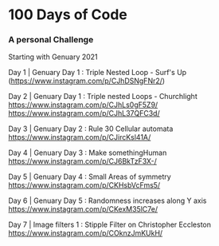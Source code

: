 # 100 Days of Code
### A personal Challenge

Starting with Genuary 2021

Day 1 | Genuary Day 1 : Triple Nested Loop - Surf's Up
(https://www.instagram.com/p/CJhDSNgFNr2/)

Day 2 | Genuary Day 1 : Triple nested Loops - Churchlight
https://www.instagram.com/p/CJhLs0gF5Z9/
https://www.instagram.com/p/CJhL37QFC3d/

Day 3 | Genuary Day 2 : Rule 30 Cellular automata
https://www.instagram.com/p/CJircKsl41A/

Day 4 | Genuary Day 3 : Make somethingHuman
https://www.instagram.com/p/CJ6BkTzF3X-/

Day 5 | Genuary Day 4 : Small Areas of symmetry
https://www.instagram.com/p/CKHsbVcFms5/

Day 6 | Genuary Day 5 : Randomness increases along Y axis
https://www.instagram.com/p/CKexM35lC7e/

Day 7 | Image filters 1 : Stipple Filter on Christopher Eccleston
https://www.instagram.com/p/COknzJmKUkH/

